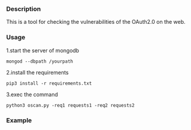 ### Description
This is a tool for checking the vulnerabilities of the OAuth2.0 on the web.

### Usage

1.start the server of mongodb 

```
mongod --dbpath /yourpath
```

2.install the requirements

```
pip3 install -r requirements.txt
```

3.exec the command

```
python3 oscan.py -req1 requests1 -req2 requests2
```

### Example

